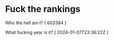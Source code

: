 # Fuck the rankings

Who the hell am I?
{ 603384 }

What fucking year is it?
[ 2024-01-07T23:36:22Z ]
